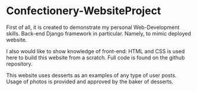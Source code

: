 # Confectionery-WebsiteProject
First of all, it is created to demonstrate my personal Web-Development skills. Back-end Django framework in particular. Namely, to mimic deployed website.

I also would like to show knowledge of front-end: HTML and CSS is used here to build this website from a scratch. Full code is found on the github repository.

This website uses desserts as an examples of any type of user posts. Usage of photos is provided and approved by the baker of desserts.
